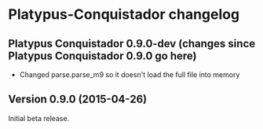 # Platypus-Conquistador changelog

Platypus Conquistador 0.9.0-dev (changes since Platypus Conquistador 0.9.0 go here)
-----------------------------------------------------------------------------------

- Changed parse.parse_m9 so it doesn't load the full file into memory

Version 0.9.0 (2015-04-26)
--------------------------

Initial beta release.
